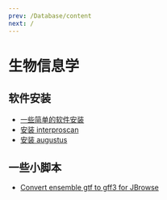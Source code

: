```yaml
---
prev: /Database/content
next: /
---
```

# 生物信息学
## 软件安装
- [一些简单的软件安装](softwares_install/easy_install.md)
- [安装 interproscan](softwares_install/interproscan.md)
- [安装 augustus](softwares_install/augustus.md)

## 一些小脚本
- [Convert ensemble gtf to gff3 for JBrowse](scripts/gtf2gff3.md)